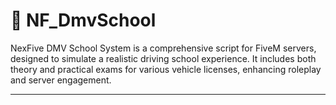 # 🚗 NF_DmvSchool

NexFive DMV School System is a comprehensive script for FiveM servers, designed to simulate a realistic driving school experience. It includes both theory and practical exams for various vehicle licenses, enhancing roleplay and server engagement.

***
